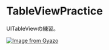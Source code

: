 # TableViewPractice
UITableViewの練習。

[![Image from Gyazo](https://i.gyazo.com/a0072de718ad5d9346afb044500cd95e.gif)](https://gyazo.com/a0072de718ad5d9346afb044500cd95e)
